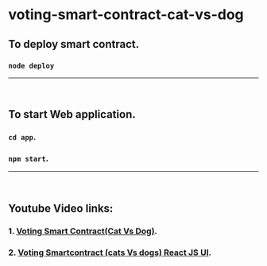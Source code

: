 # voting-smart-contract-cat-vs-dog

## To deploy smart contract.
### ```node deploy```
<hr>
<br>

## To start Web application.

### ```cd app```.
### ```npm start```.
<hr>
<br>

## Youtube Video links:

### 1. [Voting Smart Contract(Cat Vs Dog)](https://youtu.be/bcNBRDQVqKA).

### 2. [Voting Smartcontract (cats Vs dogs) React JS UI](https://youtu.be/VtdbDXHpnK8).